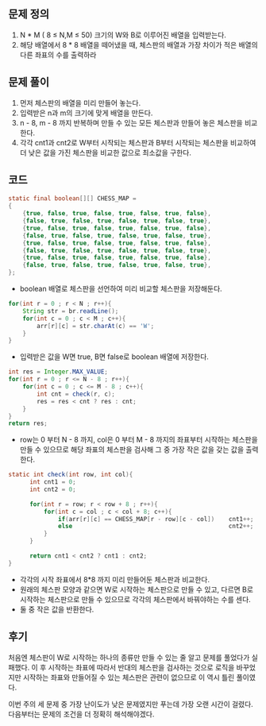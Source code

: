## 문제 정의

1. N * M ( 8 ≤ N,M ≤ 50) 크기의 W와 B로 이루어진 배열을 입력받는다.
2. 해당 배열에서 8 * 8  배열을 떼어냈을 때, 체스판의 배열과 가장 차이가 적은 배열의 다른 좌표의 수를 출력하라

## 문제 풀이

1. 먼저 체스판의 배열을 미리 만들어 놓는다.
2. 입력받은 n과 m의 크기에 맞게 배열을 만든다.
3. n - 8, m - 8 까지 반복하며 만들 수 있는 모든 체스판과 만들어 놓은 체스판을 비교한다.
4. 각각 cnt1과 cnt2로 W부터 시작되는 체스판과 B부터 시작되는 체스판을 비교하여 더 낮은 값을 가진 체스판을 비교한 값으로 최소값을 구한다.

## 코드

```java
static final boolean[][] CHESS_MAP =
{
    {true, false, true, false, true, false, true, false},
    {false, true, false, true, false, true, false, true},
    {true, false, true, false, true, false, true, false},
    {false, true, false, true, false, true, false, true},
    {true, false, true, false, true, false, true, false},
    {false, true, false, true, false, true, false, true},
    {true, false, true, false, true, false, true, false},
    {false, true, false, true, false, true, false, true},
};
```

- boolean 배열로 체스판을 선언하여 미리 비교할 체스판을 저장해둔다.

```java
for(int r = 0 ; r < N ; r++){
    String str = br.readLine();
    for(int c = 0 ; c < M ; c++){
        arr[r][c] = str.charAt(c) == 'W';
    }
}
```

- 입력받은 값을 W면 true, B면 false로 boolean 배열에 저장한다.

```java
int res = Integer.MAX_VALUE;
for(int r = 0 ; r <= N - 8 ; r++){
    for(int c = 0 ; c <= M - 8 ; c++){
        int cnt = check(r, c);
        res = res < cnt ? res : cnt;
    }
}
return res;
```

- row는 0 부터 N - 8 까지, col은 0 부터 M - 8 까지의 좌표부터 시작하는 체스판을 만들 수 있으므로 해당 좌표의 체스판을 검사해 그 중 가장 작은 값을 갖는 값을 출력한다.

```java
static int check(int row, int col){
	  int cnt1 = 0;
	  int cnt2 = 0;
	
	  for(int r = row; r < row + 8 ; r++){
	      for(int c = col ; c < col + 8; c++){
	          if(arr[r][c] == CHESS_MAP[r - row][c - col])    cnt1++;
	          else                                            cnt2++;
	      }
	  }
	
	  return cnt1 < cnt2 ? cnt1 : cnt2;
}
```

- 각각의 시작 좌표에서 8*8 까지 미리 만들어둔 체스판과 비교한다.
- 원래의 체스판 모양과 같으면 W로 시작하는 체스판으로 만들 수 있고, 다르면 B로 시작하는 체스판으로 만들 수 있으므로 각각의 체스판에서 바꿔야하는 수를 센다.
- 둘 중 작은 값을 반환한다.

## 후기

 처음엔 체스판이 W로 시작하는 하나의 종류만 만들 수 있는 줄 알고 문제를 풀었다가 실패했다. 이 후 시작하는 좌표에 따라서 반대의 체스판을 검사하는 것으로 로직을 바꾸었지만 시작하는 좌표와 만들어질 수 있는 체스판은 관련이 없으므로 이 역시 틀린 풀이였다.

이번 주의 세 문제 중 가장 난이도가 낮은 문제였지만 푸는데 가장 오랜 시간이 걸렸다. 다음부터는 문제의 조건을 더 정확히 해석해야겠다.